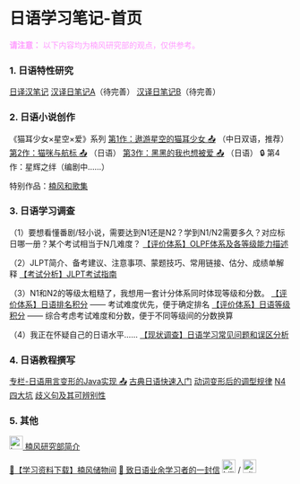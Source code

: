 # 日语学习笔记-首页

<font color=#ff99ff>**请注意：**
以下内容均为楠风研究部的观点，仅供参考。</font>

### 1. 日语特性研究
[日译汉笔记](https://notes.sjtu.edu.cn/s/RE3pY-35o)
[汉译日笔记A](https://notes.sjtu.edu.cn/s/wgoR274Ub)（待完善）
[汉译日笔记B](https://notes.sjtu.edu.cn/s/x8PpZHEpN)（待完善）


### 2. 日语小说创作
《猫耳少女×星空×爱》系列
[第1作：遨游星空的猫耳少女 :outbox_tray:](https://www.bilibili.com/read/readlist/rl832841) （中日双语，推荐）
[第2作：猫咪与航标 :outbox_tray:](https://www.bilibili.com/read/readlist/rl856973) （日语）
[第3作：黑黑的我也想被爱 :outbox_tray:](https://www.bilibili.com/read/readlist/rl881762) （日语）
:lock: 第4作：星辉之绊（编剧中……）

特别作品：[楠风和歌集](https://notes.sjtu.edu.cn/s/JDKo7TKdC)


### 3. 日语学习调查

（1）要想看懂番剧/轻小说，需要达到N1还是N2？学到N1/N2需要多久？对应标日哪一册？某个考试相当于N几难度？
[【评价体系】OLPF体系及各等级能力描述](https://notes.sjtu.edu.cn/s/_t8ClOr7b)

（2）JLPT简介、备考建议、注意事项、蒙题技巧、常用链接、估分、成绩单解释
[【考试分析】JLPT考试指南](https://notes.sjtu.edu.cn/s/xifK7Qhni)

（3）N1和N2的等级太粗糙了，我想用一套计分体系同时体现等级和分数。
[【评价体系】日语排名积分](https://notes.sjtu.edu.cn/s/maz3LIRs7) —— 考试难度优先，便于确定排名
[【评价体系】日语等级积分](https://notes.sjtu.edu.cn/s/XgV1t4KBJ) —— 综合考虑考试难度和分数，便于不同等级间的分数换算

（4）我正在怀疑自己的日语水平……
[【现状调查】日语学习常见问题和误区分析](https://notes.sjtu.edu.cn/s/KHlNfg9Sw)


### 4. 日语教程撰写
[专栏-日语用言变形的Java实现 :outbox_tray:](https://www.bilibili.com/read/readlist/rl876020)
[古典日语快速入门](https://notes.sjtu.edu.cn/s/smNtgxGPQ)
[动词变形后的调型规律](https://notes.sjtu.edu.cn/s/LT8vCddsk)
[N4四大坑](https://notes.sjtu.edu.cn/s/DGayJKAWy)
[歧义句及其可辨别性](https://notes.sjtu.edu.cn/s/i2yYTL4z8)

### 5. 其他
<a href="https://notes.sjtu.edu.cn/s/79qiYbtis">
 <img src="https://notes.sjtu.edu.cn/uploads/upload_229d89e80256c231d57ddff4886844b2.png" alt="krc" width="24"/> 楠风研究部简介
</a>

[:paperclip:【学习资料下载】楠风储物间](https://notes.sjtu.edu.cn/s/T9I2Vv7Zh)
[:incoming_envelope: 致日语业余学习者的一封信](https://notes.sjtu.edu.cn/s/qsW46usuN)
<a href="https://space.bilibili.com/3546632117291336"><img src="https://notes.sjtu.edu.cn/uploads/upload_652ed90d15c35fe87c7f0b2f2c17f455.png" alt="bilibili" width="24"/></a> / <a href="https://github.com/kusukaze"><img src="https://notes.sjtu.edu.cn/uploads/upload_475adc9228700716bfb367616dfa5a61.png" alt="github" width="24"/></a>
<!-- 注释内容 

-->